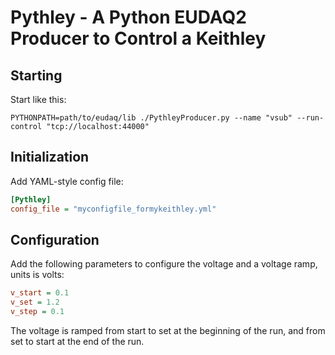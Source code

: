 # Pythley - A Python EUDAQ2 Producer to Control a Keithley

## Starting

Start like this:

```shell
PYTHONPATH=path/to/eudaq/lib ./PythleyProducer.py --name "vsub" --run-control "tcp://localhost:44000"
```

## Initialization

Add YAML-style config file:

```ini
[Pythley]
config_file = "myconfigfile_formykeithley.yml"
```

## Configuration

Add the following parameters to configure the voltage and a voltage ramp, units is volts:

```ini
v_start = 0.1
v_set = 1.2
v_step = 0.1
```

The voltage is ramped from start to set at the beginning of the run, and from set to start at the end of the run.
